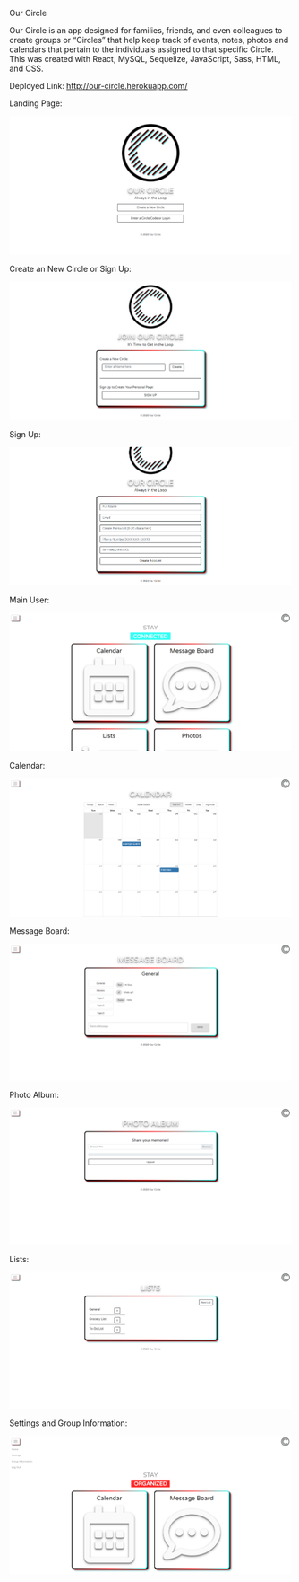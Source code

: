 Our Circle

Our Circle is an app designed for families, friends, and even colleagues to create groups or “Circles” that help keep track of events, notes, photos and calendars that pertain to the individuals assigned to that specific Circle. This was created with React, MySQL, Sequelize, JavaScript, Sass, HTML, and CSS.

Deployed Link: http://our-circle.herokuapp.com/

Landing Page:

![Landing Page](https://github.com/zidandesirae/Project3/blob/master/readme-images/Our-Circle-Screenshot.png)

Create an New Circle or Sign Up:

![Create an New Circle or Sign Up](https://github.com/zidandesirae/Project3/blob/master/readme-images/Our-Circle-Create-Signup.png)

Sign Up:

![Sign Up](https://github.com/zidandesirae/Project3/blob/master/readme-images/Our-Circle-Signup.png)

Main User:

![Main User](https://github.com/zidandesirae/Project3/blob/master/readme-images/Our-Circle-Main.png)

Calendar:

![Calendar](https://github.com/zidandesirae/Project3/blob/master/readme-images/Our-Circle-Calendar.png)

Message Board:

![Message Board](https://github.com/zidandesirae/Project3/blob/master/readme-images/Our-Circle-Message-Board.png)

Photo Album:

![Photo Album](https://github.com/zidandesirae/Project3/blob/master/readme-images/Our-Circle-Photos.png)

Lists:

![Lists](https://github.com/zidandesirae/Project3/blob/master/readme-images/Our-Circle-Lists.png)

Settings and Group Information:

![Settings and Group Information](https://github.com/zidandesirae/Project3/blob/master/readme-images/Our-Circle-Settings-Group-Info.png)